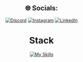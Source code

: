 <div align=center>

## 🌐 Socials:
[![Discord](https://img.shields.io/badge/Discord-%237289DA.svg?logo=discord&logoColor=white)](https://discord.gg/mogul26) [![Instagram](https://img.shields.io/badge/Instagram-%23E4405F.svg?logo=Instagram&logoColor=white)](https://instagram.com/soubhikgon_) [![LinkedIn](https://img.shields.io/badge/LinkedIn-%230077B5.svg?logo=linkedin&logoColor=white)](https://linkedin.com/in/https://www.linkedin.com/in/soubhikgon/) 


  
# Stack

<div align=center>
  
[![My Skills](https://skillicons.dev/icons?i=nextjs,typescript,go,nestjs,bash,javascript,react,nodejs,mongodb,aws,gcp,git,redux,firebase,supabase,mui,jquery,docker,tailwind,linux,postman,express,py,vite,bootstrap,ruby&theme=dark)](https://skillicons.dev)

</div>
</div>
</div>

